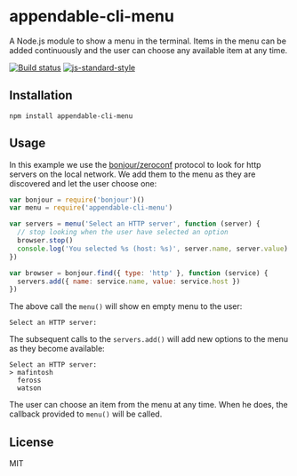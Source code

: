 # appendable-cli-menu

A Node.js module to show a menu in the terminal. Items in the menu can
be added continuously and the user can choose any available item at any
time.

[![Build status](https://travis-ci.org/watson/appendable-cli-menu.svg?branch=master)](https://travis-ci.org/watson/appendable-cli-menu)
[![js-standard-style](https://img.shields.io/badge/code%20style-standard-brightgreen.svg?style=flat)](https://github.com/feross/standard)

## Installation

```
npm install appendable-cli-menu
```

## Usage

In this example we use the
[bonjour/zeroconf](http://github.com/watson/bonjour) protocol to look
for http servers on the local network. We add them to the menu as they
are discovered and let the user choose one:

```js
var bonjour = require('bonjour')()
var menu = require('appendable-cli-menu')

var servers = menu('Select an HTTP server', function (server) {
  // stop looking when the user have selected an option
  browser.stop()
  console.log('You selected %s (host: %s)', server.name, server.value)
})

var browser = bonjour.find({ type: 'http' }, function (service) {
  servers.add({ name: service.name, value: service.host })
})
```

The above call the `menu()` will show en empty menu to the user:

```
Select an HTTP server:

```

The subsequent calls to the `servers.add()` will add new options to the
menu as they become available:

```
Select an HTTP server:
> mafintosh
  feross
  watson

```

The user can choose an item from the menu at any time. When he does, the
callback provided to `menu()` will be called.

## License

MIT
